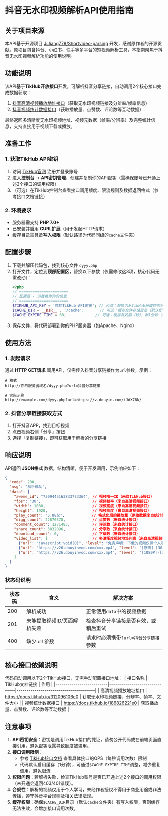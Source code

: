 # 抖音无水印视频解析API使用指南

## 关于项目来源
本API基于开源项目 [JiJiang778/Shortvideo-parsing](https://github.com/JiJiang778/Shortvideo-parsing) 开发，感谢原作者的开源贡献。原项目包含抖音、小红书、快手等多平台的短视频解析工具，本指南聚焦于抖音无水印视频解析功能的使用说明。


## 功能说明
该API基于**TikHub开放接口**开发，可解析抖音分享链接，自动调用2个核心接口完成数据获取：
1. [抖音高清视频播放地址接口](https://docs.tikhub.io/312096106e0)（获取无水印视频链接及分辨率/帧率信息）
2. [抖音视频统计数据接口](https://docs.tikhub.io/186826221e0)（获取播放量、点赞数、评论数等互动数据）

最终返回多清晰度无水印视频地址、视频元数据（帧率/分辨率）及完整统计信息，支持直接用于视频下载或播放。


## 准备工作
### 1. 获取TikHub API密钥
1. 访问 [TikHub官网](https://tikhub.io) 注册并登录账号
2. 进入**控制台** → **API密钥管理**，创建并复制你的API密钥（需确保账号已开通上述2个接口的调用权限）
3. （可选）在TikHub控制台查看接口调用额度、限流规则及数据返回格式（参考接口文档链接）

### 2. 环境要求
- 服务器需支持 **PHP 7.0+**
- 已安装并启用 **CURL扩展**（用于发起HTTP请求）
- 缓存目录需具备**写入权限**（默认路径为代码同级的`cache`文件夹）


## 配置步骤
1. 下载并解压代码包，找到核心文件 `dyyy.php`
2. 打开文件，定位到**顶部配置区**，替换以下参数（仅需修改这3项，核心代码无需改动）：
   ```php
   <?php
   // ======================
   // 配置区 - 请替换为你的信息
   // ======================
   $TIKHUB_API_KEY = '你的TikHub API密钥'; // 必改：替换为从TikHub获取的密钥
   $CACHE_DIR = __DIR__ . '/cache';       // 可选：缓存文件存储目录（默认即可）
   $CACHE_EXPIRE_TIME = 60;             // 可选：缓存有效期（秒），默1分钟（减少接口调用次数）
   ```
3. 保存文件，将代码部署到你的PHP服务器（如Apache、Nginx）


## 使用方法
### 1. 发起请求
通过 **HTTP GET请求** 调用API，仅需传入抖音分享链接作为`url`参数，示例：
```
# 格式
http://你的服务器域名/dyyy.php?url=抖音分享链接

# 实际示例
http://example.com/dyyy.php?url=https://v.douyin.com/iJdX78k/
```

### 2. 抖音分享链接获取方式
1. 打开抖音APP，找到目标视频
2. 点击视频右侧「分享」按钮
3. 选择「复制链接」，即可获取用于解析的分享链接


## 响应说明
API返回 **JSON格式** 数据，结构清晰，便于开发调用，示例响应如下：
```json
{
  "code": 200,
  "msg": "解析成功",
  "data": {
    "aweme_id": "7309445163833773364", // 视频唯一ID（来自TikHub接口）
    "fps": "30",                       // 视频帧率（来自高清视频接口）
    "width": 1080,                     // 视频宽度（来自高清视频接口）
    "height": 1920,                    // 视频高度（来自高清视频接口）
    "play_count": "5.88亿",            // 格式化后的播放量（原始数据来自统计接口）
    "digg_count": 22870578,            // 点赞数（来自统计接口）
    "comment_count": 1271483,          // 评论数（来自统计接口）
    "share_count": 3832096,            // 分享数（来自统计接口）
    "download_count": 0,               // 下载数（来自统计接口）
    "video_list": [                    // 多清晰度视频地址列表（来自高清视频接口）
      {"url": "javascript:void(0)", "level": "免责声明: 下载的视频仅供个人学习"},
      {"url": "https://v26.douyinvod.com/xxx.mp4", "level": "[原画]-[30FPS]-[1080×1920]-[12.3MB]"},
      {"url": "https://v26.douyinvod.com/xxx.mp4", "level": "[1080P]-[30FPS]-[9.8MB]"}
    ]
  }
}
```

### 状态码说明
| 状态码 | 含义                     | 解决方案                                  |
|--------|--------------------------|-------------------------------------------|
| 200    | 解析成功                 | 正常使用`data`中的视频数据                |
| 201    | 未能提取视频ID/页面解析失败 | 检查抖音分享链接是否有效，或稍后重试      |
| 400    | 缺少`url`参数            | 请求时必须携带`?url=抖音分享链接`参数     |


## 核心接口依赖说明
代码自动调用以下2个TikHub接口，无需手动配置接口地址：
| 接口名称                 | TikHub文档链接                | 作用                                  |
|--------------------------|-------------------------------|---------------------------------------|
| 高清视频播放地址接口     | https://docs.tikhub.io/312096106e0 | 获取无水印视频链接、分辨率、帧率、文件大小 |
| 视频统计数据接口         | https://docs.tikhub.io/186826221e0 | 获取播放量、点赞数、评论数等互动数据    |


## 注意事项
1. **API密钥安全**：密钥是调用TikHub接口的凭证，请勿公开代码或在前端页面直接引用，避免密钥泄露导致额度被盗用。
2. **接口调用限制**：
   - 参考 [TikHub接口文档](https://docs.tikhub.io) 查看具体接口的QPS（每秒调用次数）限制
   - 代码默认启用缓存（1分钟），可通过`$CACHE_EXPIRE_TIME`调整，减少重复调用，避免限流
3. **权限问题**：若解析失败，检查TikHub账号是否已开通上述2个接口的调用权限（未开通会返回403/401错误）。
4. **合规性**：解析的视频仅用于个人学习，未经作者授权不得用于商业用途或非法传播，遵守抖音平台规则及相关法律法规。
5. **缓存权限**：确保`$CACHE_DIR`目录（默认`cache`文件夹）有写入权限，否则缓存无法生效，会增加接口调用次数。
